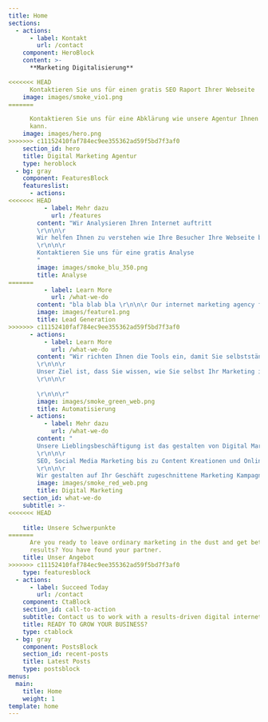 ```yaml
---
title: Home
sections:
  - actions:
      - label: Kontakt
        url: /contact
    component: HeroBlock
    content: >-
      **Marketing Digitalisierung**

<<<<<<< HEAD
      Kontaktieren Sie uns für einen gratis SEO Raport Ihrer Webseite
    image: images/smoke_vio1.png
=======

      Kontaktieren Sie uns für eine Abklärung wie unsere Agentur Ihnen helfen
      kann.
    image: images/hero.png
>>>>>>> c11152410faf784ec9ee355362ad59f5bd7f3af0
    section_id: hero
    title: Digital Marketing Agentur
    type: heroblock
  - bg: gray
    component: FeaturesBlock
    featureslist:
      - actions:
<<<<<<< HEAD
          - label: Mehr dazu
            url: /features
        content: "Wir Analysieren Ihren Internet auftritt
        \r\n\n\r
        Wir helfen Ihnen zu verstehen wie Ihre Besucher Ihre Webseite benutzen.
        \r\n\n\r
        Kontaktieren Sie uns für eine gratis Analyse
        "
        image: images/smoke_blu_350.png
        title: Analyse
=======
          - label: Learn More
            url: /what-we-do
        content: "bla blab bla \r\n\n\r Our internet marketing agency frees up your sales team to do their work. We get QUALIFIED leads for your business. Every day. \r\n\n\r Sales leads abound, if you know where to look for them. \r\n\n\r We do."
        image: images/feature1.png
        title: Lead Generation
>>>>>>> c11152410faf784ec9ee355362ad59f5bd7f3af0
      - actions:
          - label: Learn More
            url: /what-we-do
        content: "Wir richten Ihnen die Tools ein, damit Sie selbstständig Ihr Marketing betreiben können
        \r\n\n\r
        Unser Ziel ist, dass Sie wissen, wie Sie selbst Ihr Marketing in die Hand nehmen können und dadurch kosten sparen.
        \r\n\n\r
         
        \r\n\n\r"
        image: images/smoke_green_web.png
        title: Automatisierung
      - actions:
          - label: Mehr dazu
            url: /what-we-do
        content: "
        Unsere Lieblingsbeschäftigung ist das gestalten von Digital Marketing Kampagnen
        \r\n\n\r 
        SEO, Social Media Marketing bis zu Content Kreationen und Online Advertisment, unser Team hilft Ihnen Ihre Produkte zu vermarkten.
        \r\n\n\r 
        Wir gestalten auf Ihr Geschäft zugeschnittene Marketing Kampagnen"
        image: images/smoke_red_web.png
        title: Digital Marketing
    section_id: what-we-do
    subtitle: >-
<<<<<<< HEAD
      
    title: Unsere Schwerpunkte 
=======
      Are you ready to leave ordinary marketing in the dust and get better
      results? You have found your partner.
    title: Unser Angebot
>>>>>>> c11152410faf784ec9ee355362ad59f5bd7f3af0
    type: featuresblock
  - actions:
      - label: Succeed Today
        url: /contact
    component: CtaBlock
    section_id: call-to-action
    subtitle: Contact us to work with a results-driven digital internet marketing agency
    title: READY TO GROW YOUR BUSINESS?
    type: ctablock
  - bg: gray
    component: PostsBlock
    section_id: recent-posts
    title: Latest Posts
    type: postsblock
menus:
  main:
    title: Home
    weight: 1
template: home
---
```


